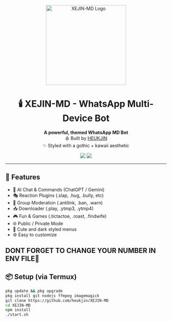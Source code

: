 <p align="center">
  <img src="https://files.catbox.moe/9laft3.jpg" width="250" alt="XEJIN-MD Logo"/>
</p>

<h1 align="center">🕯️ XEJIN-MD - WhatsApp Multi-Device Bot</h1>

<p align="center">
  <b>A powerful, themed WhatsApp MD Bot</b><br>
  🩸 Built by <a href="https://www.instagram.com/heukjin143" target="_blank">HEUKJIN</a><br>
  ✨ Styled with a gothic + kawaii aesthetic
</p>

<p align="center">
  <a href="https://github.com/heukjin/XEJIN-MD/stargazers"><img src="https://img.shields.io/github/stars/heukjin/XEJIN-MD?color=FF6AC2&style=for-the-badge"></a>
  <a href="https://github.com/heukjin/XEJIN-MD/network/members"><img src="https://img.shields.io/github/forks/heukjin/XEJIN-MD?color=FF90B3&style=for-the-badge"></a>
</p>

---

## 💫 Features

- 🧠 AI Chat & Commands (ChatGPT / Gemini)
- 🎭 Reaction Plugins (.slap, .hug, .bully, etc)
- 🧷 Group Moderation (.antilink, .ban, .warn)
- 📥 Downloader (.play, .ytmp3, .ytmp4)
- 🎮 Fun & Games (.tictactoe, .roast, .findwife)
- 🌐 Public / Private Mode
- 🎀 Cute and dark styled menus
- ⚙️ Easy to customize

DONT FORGET TO CHANGE YOUR NUMBER IN ENV FILE🍓
---

## 📦 Setup (via Termux)

```bash
pkg update && pkg upgrade
pkg install git nodejs ffmpeg imagemagick
git clone https://github.com/heukjin/XEJIN-MD
cd XEJIN-MD
npm install
./start.sh
